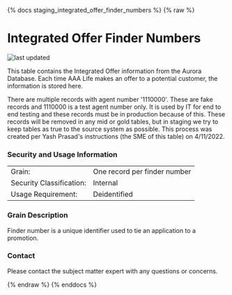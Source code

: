 {% docs staging_integrated_offer_finder_numbers %}
{% raw %}

# Integrated Offer Finder Numbers

![last updated](assets/update_badges/staging_integrated_offer_finder_numbers.svg)

This table contains the Integrated Offer information from the Aurora Database. Each time AAA Life makes an offer to a
potential customer, the information is stored here.

There are multiple records with agent number '1110000'. These are fake records and 1110000 is
a test agent number only. It is used by IT for end to end testing and these records must be in 
production because of this. These records will be removed in any mid or gold tables, but in 
staging we try to keep tables as true to the source system as possible.
This process was created per Yash Prasad's instructions (the SME of this table) on 4/11/2022.

### Security and Usage Information
|     |     |
| --- | --- |
| Grain:                   | One record per finder number |
| Security Classification: | Internal |
| Usage Requirement:       | Deidentified |

### Grain Description
Finder number is a unique identifier used to tie an application to a promotion.

### Contact
Please contact the subject matter expert with any questions or concerns.

{% endraw %}
{% enddocs %}